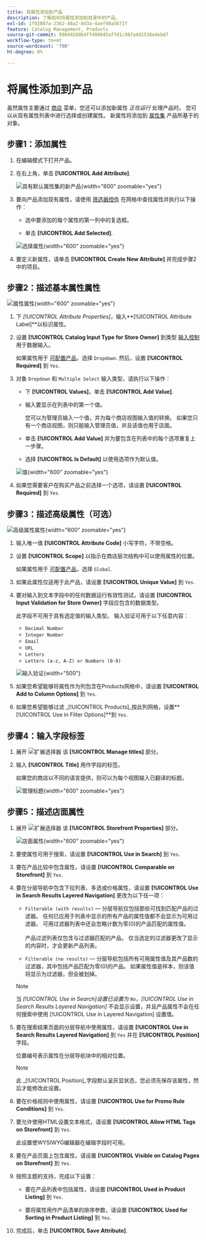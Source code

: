 ```yaml
---
title: 将属性添加到产品
description: 了解如何将属性添加到目录中的产品。
exl-id: 1f92807a-2362-48a2-8d3a-4aef90a5671f
feature: Catalog Management, Products
source-git-commit: 99049260b4ff490845affd1c98fa4d2536edebd7
workflow-type: tm+mt
source-wordcount: '790'
ht-degree: 0%

---
```


# 将属性添加到产品

虽然属性主要通过 [商店](../stores-purchase/stores-menu.md) 菜单，您还可以添加新属性 _正在运行_ 处理产品时。 您可以从现有属性列表中进行选择或创建属性。 新属性将添加到 [属性集](../catalog/attribute-sets.md) 产品所基于的对象。

## 步骤1：添加属性

1. 在编辑模式下打开产品。

1. 在右上角，单击 **[!UICONTROL Add Attribute]**.

   ![具有默认属性集的新产品](./assets/product-attribute-add.png){width="600" zoomable="yes"}

1. 要向产品添加现有属性，请使用 [筛选器控件](../getting-started/admin-grid-controls.md) 在网格中查找属性并执行以下操作：

   - 选中要添加的每个属性的第一列中的复选框。

   - 单击 **[!UICONTROL Add Selected]**.

   ![选择属性](./assets/product-attribute-add-select.png){width="600" zoomable="yes"}

1. 要定义新属性，请单击 **[!UICONTROL Create New Attribute]** 并完成步骤2中的项目。

## 步骤2：描述基本属性属性

![属性属性](./assets/product-attribute-add-new.png){width="600" zoomable="yes"}

1. 下 _[!UICONTROL Attribute Properties]_，输入&#x200B;**[!UICONTROL Attribute Label]**以标识属性。

1. 设置 **[!UICONTROL Catalog Input Type for Store Owner]** 到类型 [输入控制](attributes-input-types.md) 用于数据输入。

   如果属性用于 [可配置产品](product-create-configurable.md)，选择 `Dropdown`. 然后，设置 **[!UICONTROL Required]** 到 `Yes`.

1. 对象 `Dropdown` 和 `Multiple Select` 输入类型，请执行以下操作：

   - 下 **[!UICONTROL Values]**，单击 **[!UICONTROL Add Value]**.

   - 输入要显示在列表中的第一个值。

     您可以为管理员输入一个值，并为每个商店视图输入值的转换。 如果您只有一个商店视图，则只能输入管理员值，并且该值也用于店面。

   - 单击 **[!UICONTROL Add Value]** 并为要包含在列表中的每个选项重复上一步骤。

   - 选择 **[!UICONTROL Is Default]** 以使用选项作为默认值。

   ![值](./assets/product-attribute-add-values-colors.png){width="600" zoomable="yes"}

1. 如果您需要客户在购买产品之前选择一个选项，请设置 **[!UICONTROL Required]** 到 `Yes`.

## 步骤3：描述高级属性（可选）

![高级属性属性](./assets/product-attribute-advanced-attribute-properties.png){width="600" zoomable="yes"}

1. 输入唯一值 **[!UICONTROL Attribute Code]** 小写字符，不带空格。

1. 设置 **[!UICONTROL Scope]** 以指示在商店层次结构中可以使用属性的位置。

   如果属性用于 [可配置产品](product-create-configurable.md)，选择 `Global`.

1. 如果此属性仅适用于此产品，请设置 **[!UICONTROL Unique Value]** 到 `Yes`.

1. 要对输入到文本字段中的任何数据运行有效性测试，请设置 **[!UICONTROL Input Validation for Store Owner]** 字段应包含的数据类型。

   此字段不可用于具有选定值的输入类型。 输入验证可用于以下任意内容：

   - `Decimal Number`
   - `Integer Number`
   - `Email`
   - `URL`
   - `Letters`
   - `Letters (a-z, A-Z) or Numbers (0-9)`

   ![输入验证](./assets/product-attribute-input-validation.png){width="500"}

1. 如果您希望能够将属性作为列包含在Products网格中，请设置 **[!UICONTROL Add to Column Options]** 到 `Yes`.

1. 如果您希望能够过滤 _[!UICONTROL Products]_按此列网格，设置&#x200B;**[!UICONTROL Use in Filter Options]**到 `Yes`.

## 步骤4：输入字段标签

1. 展开 ![扩展选择器](../assets/icon-display-expand.png) 该 **[!UICONTROL Manage titles]** 部分。

1. 输入 **[!UICONTROL Title]** 用作字段的标签。

   如果您的商店以不同的语言提供，则可以为每个视图输入已翻译的标题。

   ![管理标题](./assets/product-attribute-add-manage-titles.png){width="600" zoomable="yes"}

## 步骤5：描述店面属性

1. 展开 ![扩展选择器](../assets/icon-display-expand.png) 该 **[!UICONTROL Storefront Properties]** 部分。

   ![店面属性](./assets/product-attribute-add-storefront-properties.png){width="600" zoomable="yes"}

1. 要使属性可用于搜索，请设置 **[!UICONTROL Use in Search]** 到 `Yes`.

1. 要在产品比较中包含属性，请设置 **[!UICONTROL Comparable on Storefront]** 到 `Yes`.

1. 要在分层导航中包含下拉列表、多选或价格属性，请设置 **[!UICONTROL Use in Search Results Layered Navigation]** 更改为以下任一项：

   - `Filterable (with results)`  — 分层导航仅包括那些可找到匹配产品的过滤器。 任何已应用于列表中显示的所有产品的属性值都不会显示为可用过滤器。 可用过滤器列表中还会忽略计数为零(0)的产品匹配的属性值。<br/><br/>产品过滤列表仅包含与过滤器匹配的产品。 仅当选定的过滤器更改了显示的内容时，才会更新产品列表。

   - `Filterable (no results)`  — 分层导航包括所有可用属性值及其产品数的过滤器，其中包括产品匹配为零(0)的产品。 如果属性值是样本，则该值将显示为过滤器，但会被划掉。

   >[!NOTE]
   >
   >当 _[!UICONTROL Use in Search]_设置已设置为 `No`，_[!UICONTROL Use in Search Results Layered Navigation]_ 不会显示设置，并且产品属性不会在任何搜索中使用 [!UICONTROL Use in Layered Navigation] 设置值。

1. 要在搜索结果页面的分层导航中使用属性，请设置 **[!UICONTROL Use in Search Results Layered Navigation]** 到 `Yes` 并在 **[!UICONTROL Position]** 字段。

   位置编号表示属性在分层导航块中的相对位置。

   >[!NOTE]
   >
   >此 _[!UICONTROL Position]_字段默认呈灰显状态，您必须先保存该属性，然后才能修改此设置。

1. 要在价格规则中使用属性，请设置 **[!UICONTROL Use for Promo Rule Conditions]** 到 `Yes`.

1. 要允许使用HTML设置文本格式，请设置 **[!UICONTROL Allow HTML Tags on Storefront]** 到 `Yes`.

   此设置使WYSIWYG编辑器在编辑字段时可用。

1. 要在产品页面上包含属性，请设置 **[!UICONTROL Visible on Catalog Pages on Storefront]** 到 `Yes`.

1. 按照主题的支持，完成以下设置：

   - 要在产品列表中包括属性，请设置 **[!UICONTROL Used in Product Listing]** 到 `Yes`.

   - 要将属性用作产品清单的排序参数，请设置 **[!UICONTROL Used for Sorting in Product Listing]** 到 `Yes`.

1. 完成后，单击 **[!UICONTROL Save Attribute]**.
